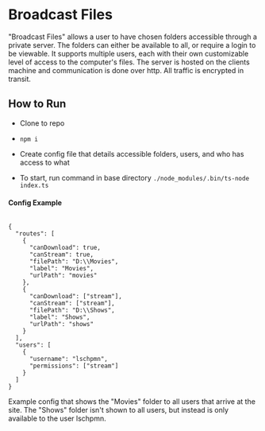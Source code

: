 # Broadcast Files

"Broadcast Files" allows a user to have chosen folders accessible through a private server. The folders can either be
available to all, or require a login to be viewable. It supports multiple users, each with their own customizable level 
of access to the computer's files. The server is hosted on the clients machine and communication is done over http. All 
traffic is encrypted in transit.

## How to Run

* Clone to repo

* `npm i`

* Create config file that details accessible folders, users, and who has access to what

* To start, run command in base directory `./node_modules/.bin/ts-node index.ts`

#### Config Example

<pre><code>
{
  "routes": [
    {
      "canDownload": true,
      "canStream": true,
      "filePath": "D:\\Movies",
      "label": "Movies",
      "urlPath": "movies"
    },
    {
      "canDownload": ["stream"],
      "canStream": ["stream"],
      "filePath": "D:\\Shows",
      "label": "Shows",
      "urlPath": "shows"
    }
  ],
  "users": [
    {
      "username": "lschpmn",
      "permissions": ["stream"]
    }
  ]
}
</code></pre>

Example config that shows the "Movies" folder to all users that arrive at the site. The "Shows" folder isn't shown to all 
users, but instead is only available to the user lschpmn.
